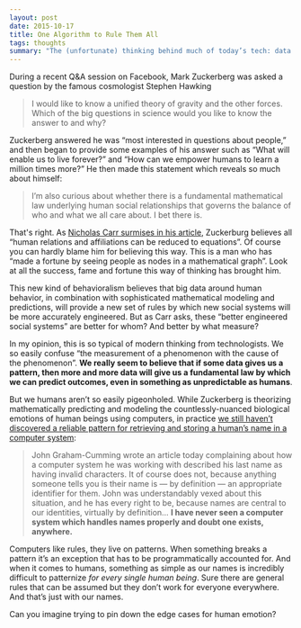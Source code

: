 ```yaml
---
layout: post
date: 2015-10-17
title: One Algorithm to Rule Them All
tags: thoughts
summary: "The (unfortunate) thinking behind much of today’s tech: data uncovers patterns, patterns uncover fundamental laws, fundamental laws predict outcomes. Therefore, get lots and lots of data and you can predict outcomes, even in something as unpredictable as human behavior."
---
```


During a recent Q&A session on Facebook, Mark Zuckerberg was asked a question by the famous cosmologist Stephen Hawking

> I would like to know a unified theory of gravity and the other forces. Which of the big questions in science would you like to know the answer to and why?

Zuckerberg answered he was “most interested in questions about people,” and then began to provide some examples of his answer such as “What will enable us to live forever?” and “How can we empower humans to learn a million times more?” He then made this statement which reveals so much about himself:

> I’m also curious about whether there is a fundamental mathematical law underlying human social relationships that governs the balance of who and what we all care about. I bet there is.

That's right. As [Nicholas Carr surmises in his article](http://www.roughtype.com/?p=6376), Zuckerburg believes all “human relations and affiliations can be reduced to equations”. Of course you can hardly blame him for believing this way. This is a man who has “made a fortune by seeing people as nodes in a mathematical graph”. Look at all the success, fame and fortune this way of thinking has brought him.

This new kind of behavioralism believes that big data around human behavior, in combination with sophisticated mathematical modeling and predictions, will provide a new set of rules by which new social systems will be more accurately engineered. But as Carr asks, these “better engineered social systems” are better for whom? And better by what measure?

In my opinion, this is so typical of modern thinking from technologists. We so easily confuse “the measurement of a phenomenon with the cause of the phenomenon”. **We really seem to believe that if some data gives us a pattern, then more and more data will give us a fundamental law by which we can predict outcomes, even in something as unpredictable as humans**.

But we humans aren’t so easily pigeonholed. While Zuckerberg is theorizing mathematically predicting and modeling the countlessly-nuanced biological emotions of human beings using computers, in practice [we still haven’t discovered a reliable pattern for retrieving and storing a human’s name in a computer system](http://www.kalzumeus.com/2010/06/17/falsehoods-programmers-believe-about-names/):

> John Graham-Cumming wrote an article today complaining about how a computer system he was working with described his last name as having invalid characters.  It of course does not, because anything someone tells you is their name is — by definition — an appropriate identifier for them.  John was understandably vexed about this situation, and he has every right to be, because names are central to our identities, virtually by definition… **I have never seen a computer system which handles names properly and doubt one exists, anywhere.**

Computers like rules, they live on patterns. When something breaks a pattern it’s an exception that has to be programmatically accounted for. And when it comes to humans, something as simple as our names is incredibly difficult to patternize *for every single human being*. Sure there are general rules that can be assumed but they don’t work for everyone everywhere. And that’s just with our names.

Can you imagine trying to pin down the edge cases for human emotion?
